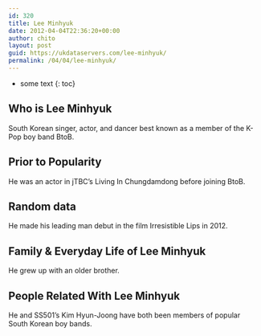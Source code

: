 ```yaml
---
id: 320
title: Lee Minhyuk
date: 2012-04-04T22:36:20+00:00
author: chito
layout: post
guid: https://ukdataservers.com/lee-minhyuk/
permalink: /04/04/lee-minhyuk/
---
```


* some text
{: toc}


## Who is  Lee Minhyuk
                  
                  
                  
South Korean singer, actor, and dancer best known as a member of the K-Pop boy band BtoB. 
                  
                
                
                
## Prior to Popularity 
                  
                  
                  
He was an actor in jTBC&#8217;s Living In Chungdamdong before joining BtoB. 
                  
                
                
                
## Random data 
                  
                  
                  
He made his leading man debut in the film Irresistible Lips in 2012.
                  
                
                
                
## Family & Everyday Life of Lee Minhyuk
                  
                  
                  
He grew up with an older brother.
                  
                
                
                
## People Related With  Lee Minhyuk
                  
                  
                  
He and SS501&#8217;s Kim Hyun-Joong have both been members of popular South Korean boy bands.
                  
                
              
            
          
          
          
    
    
  
